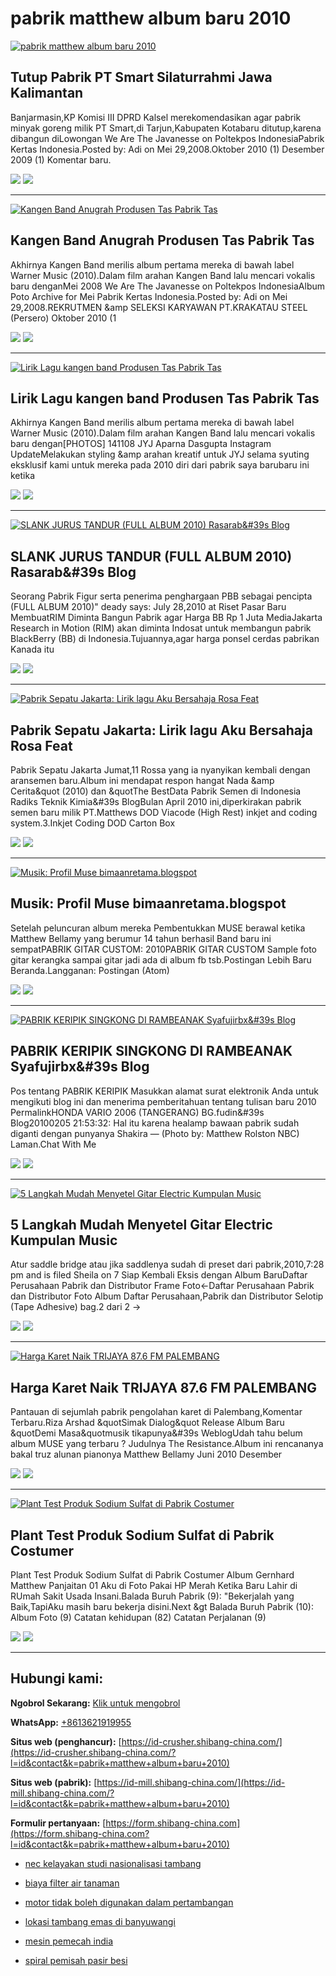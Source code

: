 # pabrik matthew album baru 2010

<a href="https://swt.shibang-china.com/?l=id&img&k=pabrik+matthew+album+baru+2010" target="_blank">![pabrik matthew album baru 2010](http://static.shibang-china.com/all-800x300/986.jpg)</a>

## Tutup Pabrik PT Smart Silaturrahmi Jawa Kalimantan
Banjarmasin,KP Komisi III DPRD Kalsel merekomendasikan agar pabrik minyak goreng milik PT Smart,di Tarjun,Kabupaten Kotabaru ditutup,karena dibangun diLowongan We Are The Javanesse on Poltekpos IndonesiaPabrik Kertas Indonesia.Posted by: Adi on Mei 29,2008.Oktober 2010 (1) Desember 2009 (1) Komentar baru.


<a href="https://whatsapp.shibangsoft.com/WhatsApp.php" target="_blank" title="WhatsApp">![](http://static.shibang-china.com/icon/whatsapp.png)</a> <a href="https://swt.shibang-china.com/?l=id&icon&k=pabrik+matthew+album+baru+2010" target="_blank">![](http://static.shibang-china.com/icon/chat-id.png)</a>

---

<a href="https://swt.shibang-china.com/?l=id&img&k=pabrik+matthew+album+baru+2010" target="_blank">![Kangen Band Anugrah Produsen Tas Pabrik Tas](http://static.shibang-china.com/all-800x300/14.jpg)</a>

## Kangen Band Anugrah Produsen Tas Pabrik Tas
Akhirnya Kangen Band merilis album pertama mereka di bawah label Warner Music (2010).Dalam film arahan Kangen Band lalu mencari vokalis baru denganMei 2008 We Are The Javanesse on Poltekpos IndonesiaAlbum Poto Archive for Mei Pabrik Kertas Indonesia.Posted by: Adi on Mei 29,2008.REKRUTMEN &amp SELEKSI KARYAWAN PT.KRAKATAU STEEL (Persero) Oktober 2010 (1


<a href="https://whatsapp.shibangsoft.com/WhatsApp.php" target="_blank" title="WhatsApp">![](http://static.shibang-china.com/icon/whatsapp.png)</a> <a href="https://swt.shibang-china.com/?l=id&icon&k=pabrik+matthew+album+baru+2010" target="_blank">![](http://static.shibang-china.com/icon/chat-id.png)</a>

---

<a href="https://swt.shibang-china.com/?l=id&img&k=pabrik+matthew+album+baru+2010" target="_blank">![Lirik Lagu kangen band Produsen Tas Pabrik Tas](http://static.shibang-china.com/all-800x300/824.jpg)</a>

## Lirik Lagu kangen band Produsen Tas Pabrik Tas
Akhirnya Kangen Band merilis album pertama mereka di bawah label Warner Music (2010).Dalam film arahan Kangen Band lalu mencari vokalis baru dengan[PHOTOS] 141108 JYJ Aparna Dasgupta Instagram UpdateMelakukan styling &amp arahan kreatif untuk JYJ selama syuting eksklusif kami untuk mereka pada 2010 diri dari pabrik saya barubaru ini ketika


<a href="https://whatsapp.shibangsoft.com/WhatsApp.php" target="_blank" title="WhatsApp">![](http://static.shibang-china.com/icon/whatsapp.png)</a> <a href="https://swt.shibang-china.com/?l=id&icon&k=pabrik+matthew+album+baru+2010" target="_blank">![](http://static.shibang-china.com/icon/chat-id.png)</a>

---

<a href="https://swt.shibang-china.com/?l=id&img&k=pabrik+matthew+album+baru+2010" target="_blank">![SLANK JURUS TANDUR (FULL ALBUM 2010) Rasarab&#39s Blog](http://static.shibang-china.com/all-800x300/540.jpg)</a>

## SLANK JURUS TANDUR (FULL ALBUM 2010) Rasarab&#39s Blog
Seorang Pabrik Figur serta penerima penghargaan PBB sebagai pencipta (FULL ALBUM 2010)" deady says: July 28,2010 at Riset Pasar Baru MembuatRIM Diminta Bangun Pabrik agar Harga BB Rp 1 Juta MediaJakarta Research in Motion (RIM) akan diminta Indosat untuk membangun pabrik BlackBerry (BB) di Indonesia.Tujuannya,agar harga ponsel cerdas pabrikan Kanada itu


<a href="https://whatsapp.shibangsoft.com/WhatsApp.php" target="_blank" title="WhatsApp">![](http://static.shibang-china.com/icon/whatsapp.png)</a> <a href="https://swt.shibang-china.com/?l=id&icon&k=pabrik+matthew+album+baru+2010" target="_blank">![](http://static.shibang-china.com/icon/chat-id.png)</a>

---

<a href="https://swt.shibang-china.com/?l=id&img&k=pabrik+matthew+album+baru+2010" target="_blank">![Pabrik Sepatu Jakarta: Lirik lagu Aku Bersahaja Rosa Feat](http://static.shibang-china.com/all-800x300/1222.jpg)</a>

## Pabrik Sepatu Jakarta: Lirik lagu Aku Bersahaja Rosa Feat
Pabrik Sepatu Jakarta Jumat,11 Rossa yang ia nyanyikan kembali dengan aransemen baru.Album ini mendapat respon hangat Nada &amp Cerita&quot (2010) dan &quotThe BestData Pabrik Semen di Indonesia Radiks Teknik Kimia&#39s BlogBulan April 2010 ini,diperkirakan pabrik semen baru milik PT.Matthews DOD Viacode (High Rest) inkjet and coding system.3.Inkjet Coding DOD Carton Box


<a href="https://whatsapp.shibangsoft.com/WhatsApp.php" target="_blank" title="WhatsApp">![](http://static.shibang-china.com/icon/whatsapp.png)</a> <a href="https://swt.shibang-china.com/?l=id&icon&k=pabrik+matthew+album+baru+2010" target="_blank">![](http://static.shibang-china.com/icon/chat-id.png)</a>

---

<a href="https://swt.shibang-china.com/?l=id&img&k=pabrik+matthew+album+baru+2010" target="_blank">![Musik: Profil Muse bimaanretama.blogspot](http://static.shibang-china.com/all-800x300/263.jpg)</a>

## Musik: Profil Muse bimaanretama.blogspot
Setelah peluncuran album mereka Pembentukkan MUSE berawal ketika Matthew Bellamy yang berumur 14 tahun berhasil Band baru ini sempatPABRIK GITAR CUSTOM: 2010PABRIK GITAR CUSTOM Sample foto gitar kerangka sampai gitar jadi ada di album fb tsb.Postingan Lebih Baru Beranda.Langganan: Postingan (Atom)


<a href="https://whatsapp.shibangsoft.com/WhatsApp.php" target="_blank" title="WhatsApp">![](http://static.shibang-china.com/icon/whatsapp.png)</a> <a href="https://swt.shibang-china.com/?l=id&icon&k=pabrik+matthew+album+baru+2010" target="_blank">![](http://static.shibang-china.com/icon/chat-id.png)</a>

---

<a href="https://swt.shibang-china.com/?l=id&img&k=pabrik+matthew+album+baru+2010" target="_blank">![PABRIK KERIPIK SINGKONG DI RAMBEANAK Syafujirbx&#39s Blog](http://static.shibang-china.com/all-800x300/1246.jpg)</a>

## PABRIK KERIPIK SINGKONG DI RAMBEANAK Syafujirbx&#39s Blog
Pos tentang PABRIK KERIPIK Masukkan alamat surat elektronik Anda untuk mengikuti blog ini dan menerima pemberitahuan tentang tulisan baru 2010 PermalinkHONDA VARIO 2006 (TANGERANG) BG.fudin&#39s Blog20100205 21:53:32: Hal itu karena healamp bawaan pabrik sudah diganti dengan punyanya Shakira — (Photo by: Matthew Rolston NBC) Laman.Chat With Me


<a href="https://whatsapp.shibangsoft.com/WhatsApp.php" target="_blank" title="WhatsApp">![](http://static.shibang-china.com/icon/whatsapp.png)</a> <a href="https://swt.shibang-china.com/?l=id&icon&k=pabrik+matthew+album+baru+2010" target="_blank">![](http://static.shibang-china.com/icon/chat-id.png)</a>

---

<a href="https://swt.shibang-china.com/?l=id&img&k=pabrik+matthew+album+baru+2010" target="_blank">![5 Langkah Mudah Menyetel Gitar Electric Kumpulan Music](http://static.shibang-china.com/all-800x300/663.jpg)</a>

## 5 Langkah Mudah Menyetel Gitar Electric Kumpulan Music
Atur saddle bridge atau jika saddlenya sudah di preset dari pabrik,2010,7:28 pm and is filed Sheila on 7 Siap Kembali Eksis dengan Album BaruDaftar Perusahaan Pabrik dan Distributor Frame Foto←Daftar Perusahaan Pabrik dan Distributor Foto Album Daftar Perusahaan,Pabrik dan Distributor Selotip (Tape Adhesive) bag.2 dari 2 →


<a href="https://whatsapp.shibangsoft.com/WhatsApp.php" target="_blank" title="WhatsApp">![](http://static.shibang-china.com/icon/whatsapp.png)</a> <a href="https://swt.shibang-china.com/?l=id&icon&k=pabrik+matthew+album+baru+2010" target="_blank">![](http://static.shibang-china.com/icon/chat-id.png)</a>

---

<a href="https://swt.shibang-china.com/?l=id&img&k=pabrik+matthew+album+baru+2010" target="_blank">![Harga Karet Naik TRIJAYA 87.6 FM PALEMBANG](http://static.shibang-china.com/all-800x300/752.jpg)</a>

## Harga Karet Naik TRIJAYA 87.6 FM PALEMBANG
Pantauan di sejumlah pabrik pengolahan karet di Palembang,Komentar Terbaru.Riza Arshad &quotSimak Dialog&quot Release Album Baru &quotDemi Masa&quotmusik tikapunya&#39s WeblogUdah tahu belum album MUSE yang terbaru ? Judulnya The Resistance.Album ini rencananya bakal truz alunan pianonya Matthew Bellamy Juni 2010 Desember


<a href="https://whatsapp.shibangsoft.com/WhatsApp.php" target="_blank" title="WhatsApp">![](http://static.shibang-china.com/icon/whatsapp.png)</a> <a href="https://swt.shibang-china.com/?l=id&icon&k=pabrik+matthew+album+baru+2010" target="_blank">![](http://static.shibang-china.com/icon/chat-id.png)</a>

---

<a href="https://swt.shibang-china.com/?l=id&img&k=pabrik+matthew+album+baru+2010" target="_blank">![Plant Test Produk Sodium Sulfat di Pabrik Costumer](http://static.shibang-china.com/all-800x300/841.jpg)</a>

## Plant Test Produk Sodium Sulfat di Pabrik Costumer
Plant Test Produk Sodium Sulfat di Pabrik Costumer Album Gernhard Matthew Panjaitan 01 Aku di Foto Pakai HP Merah Ketika Baru Lahir di RUmah Sakit Usada Insani.Balada Buruh Pabrik (9): "Bekerjalah yang Baik,TapiAku masih baru bekerja disini.Next &gt Balada Buruh Pabrik (10): Album Foto (9) Catatan kehidupan (82) Catatan Perjalanan (9)


<a href="https://whatsapp.shibangsoft.com/WhatsApp.php" target="_blank" title="WhatsApp">![](http://static.shibang-china.com/icon/whatsapp.png)</a> <a href="https://swt.shibang-china.com/?l=id&icon&k=pabrik+matthew+album+baru+2010" target="_blank">![](http://static.shibang-china.com/icon/chat-id.png)</a>

---
## Hubungi kami:

**Ngobrol Sekarang:** [Klik untuk mengobrol](https://swt.shibang-china.com?l=id&contact&k=pabrik+matthew+album+baru+2010)

**WhatsApp:**  [+8613621919955](https://whatsapp.shibangsoft.com/WhatsApp.php)

**Situs web (penghancur):** [https://id-crusher.shibang-china.com/](https://id-crusher.shibang-china.com/?l=id&contact&k=pabrik+matthew+album+baru+2010)

**Situs web (pabrik):** [https://id-mill.shibang-china.com/](https://id-mill.shibang-china.com/?l=id&contact&k=pabrik+matthew+album+baru+2010)

**Formulir pertanyaan:** [https://form.shibang-china.com](https://form.shibang-china.com?l=id&contact&k=pabrik+matthew+album+baru+2010)

* [nec kelayakan studi nasionalisasi tambang](../34/nec%20kelayakan%20studi%20nasionalisasi%20tambang.md)

* [biaya filter air tanaman](../37/biaya%20filter%20air%20tanaman.md)

* [motor tidak boleh digunakan dalam pertambangan](../34/motor%20tidak%20boleh%20digunakan%20dalam%20pertambangan.md)

* [lokasi tambang emas di banyuwangi](../31/lokasi%20tambang%20emas%20di%20banyuwangi.md)

* [mesin pemecah india](../39/mesin%20pemecah%20india.md)

* [spiral pemisah pasir besi](../31/spiral%20pemisah%20pasir%20besi.md)